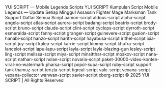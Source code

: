 YUI SCRIPT — Mobile Legends Scripts
YUI SCRIPT
Kumpulan Script Mobile Legends — Update Setiap Minggu!
Assassin
Fighter
Mage
Marksman
Tank
Support
Daftar Semua Script
aamon-script
aldous-script
alpha-script
angela-script
atlas-script
aurora-script
badang-script
beatrix-script
brody-script
bruno-script
claude-script
clint-script
cyclops-script
dyrroth-script
esmeralda-script
fanny-script
granger-script
guinevere-script
gusion-script
hanabi-script
hanzo-script
harith-script
hayabusa-script
irithel-script
ixia-script
joy-script
kalea-script
karrie-script
kimmy-script
khufra-script
lancelot-script
lapu-lapu-script
layla-script
layla-blazing-gun
lesley-script
ling-script
melissa-script
miya-script
minsitthar-script
moskov-script
nana-script
nathan-script
nolan-script
novaria-script
paket-30000-video-konten-viral-no-watermark
pharsa-script
popol-kupa-script
ruby-script
support
tank
thamuz-script
terizla-script
tigreal-script
vale-script
vexana-script
vexana-collector
wanwan-script
xavier-script
xborg-script
© 2025 YUI SCRIPT | All Rights Reserved